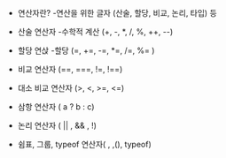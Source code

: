 - 연산자란?
   -연산을 위한 글자 (산술, 할당, 비교, 논리, 타입) 등 

- 산술 연산자
	-수학적 계산 (+, -, *, /, %, ++, --)
- 할당 연삱
	-할당 (=, +=, -=, *=, /=, %= )
- 비교 연산자 (==, ===, !=, !==)
- 대소 비교 연산자 (>, <, >=, <=)
- 삼항 연산자 ( a ? b : c)
- 논리 연산자 ( || , && , !)
- 쉼표, 그룹, typeof 연산자( , ,(), typeof)

